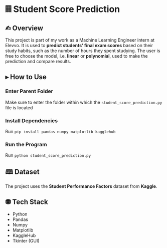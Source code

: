 # 𝄜 Student Score Prediction
## ✍︎ Overview
This project is part of my work as a Machine Learning Engineer intern at Elevvo. It is used to **predict students' final exam scores** based on their study habits, such as the number of hours they spent studying. The user is free to choose the model, i.e. **linear** or **polynomial**, used to make the prediction and compare results. 
## ▸ How to Use
### Enter Parent Folder
Make sure to enter the folder within which the `student_score_prediction.py` file is located
### Install Dependencies
Run `pip install pandas numpy matplotlib kagglehub`
### Run the Program
Run `python student_score_prediction.py`
## 🕮 Dataset
The project uses the **Student Performance Factors** dataset from **Kaggle**.
## ⛃ Tech Stack
- Python
- Pandas
- Numpy
- Matplotlib
- KaggleHub
- Tkinter (GUI)